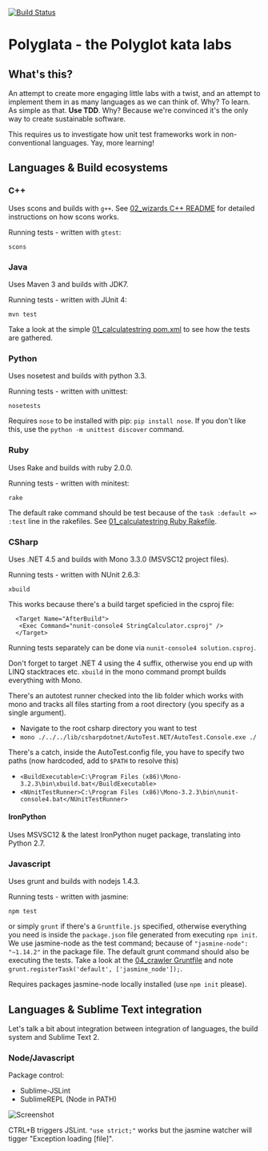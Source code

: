 [![Build Status](https://travis-ci.org/wgroeneveld/polyglata.svg?branch=master)](https://travis-ci.org/wgroeneveld/polyglata)

# Polyglata - the Polyglot kata labs

## What's this?

An attempt to create more engaging little labs with a twist, and an attempt to implement them in as many languages as we can think of. Why? To learn. As simple as that. **Use TDD**. Why? Because we're convinced it's the only way to create sustainable software. 

This requires us to investigate how unit test frameworks work in non-conventional languages. Yay, more learning!

## Languages & Build ecosystems

### C++

Uses scons and builds with `g++`. See [02_wizards C++ README](https://github.com/wgroeneveld/polyglata/blob/master/02_wizards/C%2B%2B/README.md) for detailed instructions on how scons works. 

Running tests - written with `gtest`:

```
scons
```

### Java

Uses Maven 3 and builds with JDK7. 

Running tests - written with JUnit 4:

```
mvn test
```

Take a look at the simple [01_calculatestring pom.xml](https://github.com/wgroeneveld/polyglata/blob/master/01_calculatestring/java/pom.xml) to see how the tests are gathered.

### Python

Uses nosetest and builds with python 3.3. 

Running tests - written with unittest:

```
nosetests
```

Requires `nose` to be installed with pip: `pip install nose`. If you don't like this, use the `python -m unittest discover` command. 

### Ruby

Uses Rake and builds with ruby 2.0.0. 

Running tests - written with minitest:

```
rake
```

The default rake command should be test because of the `task :default => :test` line in the rakefiles. See [01_calculatestring Ruby Rakefile](https://github.com/wgroeneveld/polyglata/blob/master/01_calculatestring/ruby/Rakefile).

### CSharp

Uses .NET 4.5 and builds with Mono 3.3.0 (MSVSC12 project files).

Running tests - written with NUnit 2.6.3:

```
xbuild
```

This works because there's a build target speficied in the csproj file:

```
  <Target Name="AfterBuild">
   <Exec Command="nunit-console4 StringCalculator.csproj" />
  </Target>
```

Running tests separately can be done via `nunit-console4 solution.csproj`.

Don't forget to target .NET 4 using the 4 suffix, otherwise you end up with LINQ stacktraces etc.
`xbuild` in the mono command prompt builds everything with Mono. 

There's an autotest runner checked into the lib folder which works with mono and tracks all files starting from a root directory (you specify as a single argument).

- Navigate to the root csharp directory you want to test
- `mono ./../../lib/csharpdotnet/AutoTest.NET/AutoTest.Console.exe ./`

There's a catch, inside the AutoTest.config file, you have to specify two paths (now hardcoded, add to `$PATH` to resolve this)

- `<BuildExecutable>C:\Program Files (x86)\Mono-3.2.3\bin\xbuild.bat</BuildExecutable>`
- `<NUnitTestRunner>C:\Program Files (x86)\Mono-3.2.3\bin\nunit-console4.bat</NUnitTestRunner>`

#### IronPython

Uses MSVSC12 & the latest IronPython nuget package, translating into Python 2.7.

### Javascript

Uses grunt and builds with nodejs 1.4.3.

Running tests - written with jasmine:

```
npm test
```

or simply ```grunt``` if there's a `Gruntfile.js` specified, otherwise everything you need is inside the `package.json` file generated from executing `npm init`. We use jasmine-node as the test command; because of `"jasmine-node": "~1.14.2"` in the package file. The default grunt command should also be executing the tests. Take a look at the [04_crawler Gruntfile](https://github.com/wgroeneveld/polyglata/blob/master/04_crawler/javascript/Gruntfile.js) and note `grunt.registerTask('default', ['jasmine_node']);`.

Requires packages jasmine-node locally installed (use `npm init` please).

## Languages & Sublime Text integration

Let's talk a bit about integration between integration of languages, the build system and Sublime Text 2.

### Node/Javascript

Package control:

* Sublime-JSLint
* SublimeREPL (Node in PATH)

![Screenshot](http://i60.tinypic.com/1418cn.png)

CTRL+B triggers JSLint. `"use strict;"` works but the jasmine watcher will tigger "Exception loading [file]". 
 